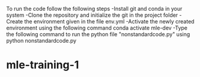 To run the code follow the following steps
-Install git and conda in your system
-Clone the repository and initialize the git in the project folder
-Create the environment given in the file env.yml
-Activate the newly created environment using the following command conda activate mle-dev
-Type the following command to run the python file "nonstandardcode.py" using python nonstandardcode.py

# mle-training-1